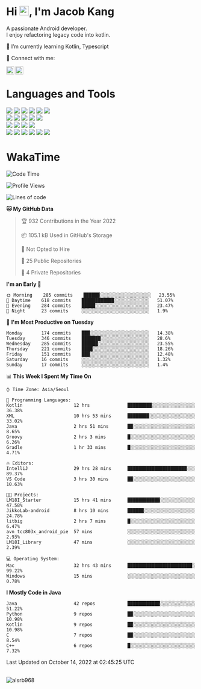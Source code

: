 # Hi <img src="https://media.giphy.com/media/hvRJCLFzcasrR4ia7z/giphy.gif" width="25px">, I'm Jacob Kang
A passionate Android developer.
</br>
I enjoy refactoring legacy code into kotlin.

🌱 I’m currently learning Kotlin, Typescript

🤝 Connect with me:

<a href="https://www.linkedin.com/in/minkyu-kang-b7477b1b2/"><img align="left" src="https://raw.githubusercontent.com/yushi1007/yushi1007/main/images/linkedin.svg" alt="Minkyu Kang | LinkedIn" width="21px"/></a>
<a href="https://www.instagram.com/_jacob_kang/"><img align="left" src="https://raw.githubusercontent.com/yushi1007/yushi1007/main/images/instagram.svg" alt="Jacob Kang | Instagram" width="21px"/></a>

</br>

# Languages and Tools

<div align="left">
<img src="https://img.shields.io/badge/java-007396?logo=java&logoColor=white"/>
<img src="https://img.shields.io/badge/kotlin-7F52FF?logo=kotlin&logoColor=white"/>
<img src="https://img.shields.io/badge/python-3776AB?logo=python&logoColor=white"/>
<img src="https://img.shields.io/badge/bash shell-4EAA25?logo=gnubash&logoColor=white"/>
<img src="https://img.shields.io/badge/c-A8B9CC?logo=c&logoColor=white"/>
<img src="https://img.shields.io/badge/c++-00599C?logo=c%2b%2b&logoColor=white"/>
</div>
<div align="left">
<img src="https://img.shields.io/badge/git-F05032?logo=git&logoColor=white"/>
<img src="https://img.shields.io/badge/github-181717?logo=github&logoColor=white"/>
<img src="https://img.shields.io/badge/mysql-4479A1?logo=mysql&logoColor=white"/>
<img src="https://img.shields.io/badge/sqlite-003B57?logo=sqlite&logoColor=white"/>
<img src="https://img.shields.io/badge/amazon AWS-232F3E?logo=amazonaws&logoColor=white"/>
</div>
<div align="left">
<img src="https://img.shields.io/badge/android-3DDC84?logo=android&logoColor=white"/>
<img src="https://img.shields.io/badge/linux-FCC624?logo=linux&logoColor=white"/>
<img src="https://img.shields.io/badge/flask-000000?logo=flask&logoColor=white"/>
<img src="https://img.shields.io/badge/arduino-00979D?logo=arduino&logoColor=white"/>
</div>
<div align="left">
<img src="https://img.shields.io/badge/slack-4A154B?logo=slack&logoColor=white"/>
<img src="https://img.shields.io/badge/notion-000000?logo=notion&logoColor=white"/>
<img src="https://img.shields.io/badge/jira-0052CC?logo=jira&logoColor=white"/>
<img src="https://img.shields.io/badge/postman-FF6C37?logo=postman&logoColor=white"/>
<img src="https://img.shields.io/badge/intellij-000000?logo=intellijidea&logoColor=white"/>
<img src="https://img.shields.io/badge/pycharm-000000?logo=pycharm&logoColor=white"/>
</div>

# WakaTime

<!--START_SECTION:waka-->
![Code Time](http://img.shields.io/badge/Code%20Time-1%2C341%20hrs%2032%20mins-blue)

![Profile Views](http://img.shields.io/badge/Profile%20Views-0-blue)

![Lines of code](https://img.shields.io/badge/From%20Hello%20World%20I%27ve%20Written-174%20Thousand%20lines%20of%20code-blue)

**🐱 My GitHub Data** 

> 🏆 932 Contributions in the Year 2022
 > 
> 📦 105.1 kB Used in GitHub's Storage 
 > 
> 🚫 Not Opted to Hire
 > 
> 📜 25 Public Repositories 
 > 
> 🔑 4 Private Repositories  
 > 
**I'm an Early 🐤** 

```text
🌞 Morning    285 commits    ██████░░░░░░░░░░░░░░░░░░░   23.55% 
🌆 Daytime    618 commits    ████████████░░░░░░░░░░░░░   51.07% 
🌃 Evening    284 commits    █████░░░░░░░░░░░░░░░░░░░░   23.47% 
🌙 Night      23 commits     ░░░░░░░░░░░░░░░░░░░░░░░░░   1.9%

```
📅 **I'm Most Productive on Tuesday** 

```text
Monday       174 commits    ███░░░░░░░░░░░░░░░░░░░░░░   14.38% 
Tuesday      346 commits    ███████░░░░░░░░░░░░░░░░░░   28.6% 
Wednesday    285 commits    ██████░░░░░░░░░░░░░░░░░░░   23.55% 
Thursday     221 commits    ████░░░░░░░░░░░░░░░░░░░░░   18.26% 
Friday       151 commits    ███░░░░░░░░░░░░░░░░░░░░░░   12.48% 
Saturday     16 commits     ░░░░░░░░░░░░░░░░░░░░░░░░░   1.32% 
Sunday       17 commits     ░░░░░░░░░░░░░░░░░░░░░░░░░   1.4%

```


📊 **This Week I Spent My Time On** 

```text
⌚︎ Time Zone: Asia/Seoul

💬 Programming Languages: 
Kotlin                   12 hrs              █████████░░░░░░░░░░░░░░░░   36.38% 
XML                      10 hrs 53 mins      ████████░░░░░░░░░░░░░░░░░   33.02% 
Java                     2 hrs 51 mins       ██░░░░░░░░░░░░░░░░░░░░░░░   8.65% 
Groovy                   2 hrs 3 mins        █░░░░░░░░░░░░░░░░░░░░░░░░   6.26% 
Gradle                   1 hr 33 mins        █░░░░░░░░░░░░░░░░░░░░░░░░   4.71%

🔥 Editors: 
IntelliJ                 29 hrs 28 mins      ██████████████████████░░░   89.37% 
VS Code                  3 hrs 30 mins       ██░░░░░░░░░░░░░░░░░░░░░░░   10.63%

🐱‍💻 Projects: 
LM18I_Starter            15 hrs 41 mins      ████████████░░░░░░░░░░░░░   47.58% 
JikkoLab-android         8 hrs 10 mins       ██████░░░░░░░░░░░░░░░░░░░   24.78% 
litbig                   2 hrs 7 mins        █░░░░░░░░░░░░░░░░░░░░░░░░   6.47% 
avn_tcc803x_android_pie  57 mins             ░░░░░░░░░░░░░░░░░░░░░░░░░   2.93% 
LM18I_Library            47 mins             ░░░░░░░░░░░░░░░░░░░░░░░░░   2.39%

💻 Operating System: 
Mac                      32 hrs 43 mins      ████████████████████████░   99.22% 
Windows                  15 mins             ░░░░░░░░░░░░░░░░░░░░░░░░░   0.78%

```

**I Mostly Code in Java** 

```text
Java                     42 repos            ████████████░░░░░░░░░░░░░   51.22% 
Python                   9 repos             ██░░░░░░░░░░░░░░░░░░░░░░░   10.98% 
Kotlin                   9 repos             ██░░░░░░░░░░░░░░░░░░░░░░░   10.98% 
C                        7 repos             ██░░░░░░░░░░░░░░░░░░░░░░░   8.54% 
C++                      6 repos             █░░░░░░░░░░░░░░░░░░░░░░░░   7.32%

```



 Last Updated on October 14, 2022 at 02:45:25 UTC
<!--END_SECTION:waka-->

</br>

<div align="left">
<img align="left" src="https://github-readme-stats.vercel.app/api/top-langs?username=alsrb968&show_icons=true&locale=en&layout=compact&theme=dark" alt="alsrb968" />
</div>

